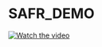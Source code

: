 # SAFR_DEMO

[![Watch the video](https://raw.github.com/GabLeRoux/WebMole/master/ressources/WebMole_Youtube_Video.png)](https://www.bilibili.com/video/BV1ML411d7ZX/?spm_id_from=333.337.search-card.all.click&vd_source=05c437cc074ce85099c27e5828f4fd57)
